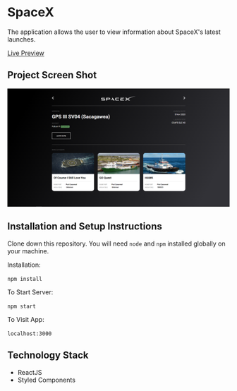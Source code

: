 # SpaceX

The application allows the user to view information about SpaceX's latest launches.

[Live Preview](https://peaceful-tesla-31b089.netlify.app/)

## Project Screen Shot

<img alt="Example screenshot" src="public\spacex-screenshot.png"/>

## Installation and Setup Instructions

Clone down this repository. You will need `node` and `npm` installed globally on your machine.

Installation:

`npm install`

To Start Server:

`npm start`

To Visit App:

`localhost:3000`

## Technology Stack

- ReactJS
- Styled Components
